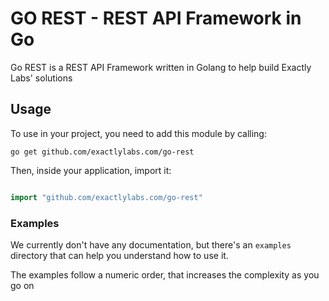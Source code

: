 # GO REST - REST API Framework in Go

Go REST is a REST API Framework written in Golang to help build Exactly Labs' solutions


## Usage

To use in your project, you need to add this module by calling:

```
go get github.com/exactlylabs.com/go-rest
```

Then, inside your application, import it:

```go

import "github.com/exactlylabs.com/go-rest"

```

### Examples

We currently don't have any documentation, but there's an `examples` directory that can help you understand how to use it.

The examples follow a numeric order, that increases the complexity as you go on


